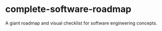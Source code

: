 # complete-software-roadmap
A giant roadmap and visual checklist for software engineering concepts.
